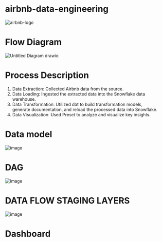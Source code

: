 # airbnb-data-engineering

![airbnb-logo](https://github.com/user-attachments/assets/96b215af-32a4-4136-8128-3faebaa0937f)

# Flow Diagram
![Untitled Diagram drawio](https://github.com/user-attachments/assets/8e58f887-43a0-4448-b078-59d15cd562e0)

# Process Description
1. Data Extraction: Collected Airbnb data from the source.
2. Data Loading: Ingested the extracted data into the Snowflake data warehouse.
3. Data Transformation: Utilized dbt to build transformation models, generate documentation, and reload the processed data into Snowflake.
4. Data Visualization: Used Preset to analyze and visualize key insights.

# Data model
![image](https://github.com/user-attachments/assets/8509e30d-8626-4d11-a97b-b34a8bd17c18)

# DAG
![image](https://github.com/user-attachments/assets/91b286c3-357f-44f9-b8fd-a98bee715026)

# DATA FLOW STAGING LAYERS
![image](https://github.com/user-attachments/assets/0ab9942a-dddc-4a2e-b0da-f838e0cc5dcf)

# Dashboard



